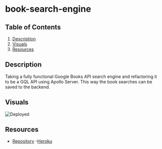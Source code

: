 # book-search-engine


## Table of Contents
1. [Description](#description)
2. [Visuals](#visuals)
3. [Resources](#resources)

## Description
Taking a fully functional Google Books API search engine and refactoring it to be a GQL API using Apollo Server. This way the book searches can be saved to the backend.

## Visuals
![Deployed]()




## Resources
- [Repository](https://github.com/selaprivette/book-search-engine)
-[Heroku](https://thawing-earth-99461.herokuapp.com/)